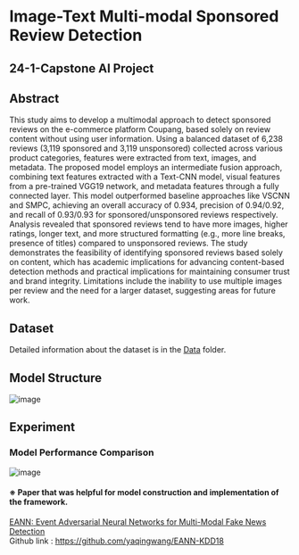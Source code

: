 # Image-Text Multi-modal Sponsored Review Detection
##  24-1-Capstone AI Project

## Abstract
This study aims to develop a multimodal approach to detect sponsored reviews on the e-commerce platform Coupang, based solely on review content without using user information. Using a balanced dataset of 6,238 reviews (3,119 sponsored and 3,119 unsponsored) collected across various product categories, features were extracted from text, images, and metadata. The proposed model employs an intermediate fusion approach, combining text features extracted with a Text-CNN model, visual features from a pre-trained VGG19 network, and metadata features through a fully connected layer. This model outperformed baseline approaches like VSCNN and SMPC, achieving an overall accuracy of 0.934, precision of 0.94/0.92, and recall of 0.93/0.93 for sponsored/unsponsored reviews respectively. Analysis revealed that sponsored reviews tend to have more images, higher ratings, longer text, and more structured formatting (e.g., more line breaks, presence of titles) compared to unsponsored reviews. The study demonstrates the feasibility of identifying sponsored reviews based solely on content, which has academic implications for advancing content-based detection methods and practical implications for maintaining consumer trust and brand integrity. Limitations include the inability to use multiple images per review and the need for a larger dataset, suggesting areas for future work.

## Dataset
Detailed information about the dataset is in the [Data](https://github.com/Kim-Bogeun/24-1-Capstone/tree/main/Data) folder.

## Model Structure
![image](https://github.com/Kim-Bogeun/24-1-Capstone/assets/127417159/70c1ab9a-d850-43cd-a7d4-2158f6870776)

## Experiment
### Model Performance Comparison
![image](https://github.com/Kim-Bogeun/24-1-Capstone/assets/127417159/1a22a4d6-b672-477f-813f-b3113d309e85)




   
#### ※ Paper that was helpful for model construction and implementation of the framework.
[EANN: Event Adversarial Neural Networks for Multi-Modal Fake News Detection](https://dl.acm.org/citation.cfm?id=3219819.3219903)     
Github link : https://github.com/yaqingwang/EANN-KDD18

